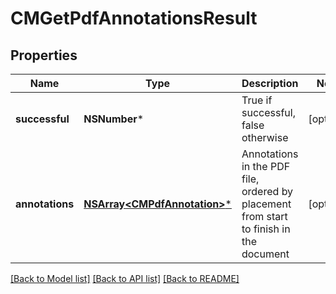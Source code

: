 # CMGetPdfAnnotationsResult

## Properties
Name | Type | Description | Notes
------------ | ------------- | ------------- | -------------
**successful** | **NSNumber*** | True if successful, false otherwise | [optional] 
**annotations** | [**NSArray&lt;CMPdfAnnotation&gt;***](CMPdfAnnotation.md) | Annotations in the PDF file, ordered by placement from start to finish in the document | [optional] 

[[Back to Model list]](../README.md#documentation-for-models) [[Back to API list]](../README.md#documentation-for-api-endpoints) [[Back to README]](../README.md)


